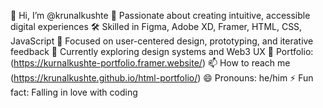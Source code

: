 👋 Hi, I’m @krunalkushte
🎨 Passionate about creating intuitive, accessible digital experiences
🛠 Skilled in Figma, Adobe XD, Framer, HTML, CSS, JavaScript
🔁 Focused on user-centered design, prototyping, and iterative feedback
🌱 Currently exploring design systems and Web3 UX
💼 Portfolio: (https://kurnalkushte-portfolio.framer.website/)
📫 How to reach me (https://krunalkushte.github.io/html-portfolio/)
😄 Pronouns: he/him
⚡ Fun fact: Falling in love with coding

<!---
krunalkushte/krunalkushte is a ✨ special ✨ repository because its `README.md` (this file) appears on your GitHub profile.
You can click the Preview link to take a look at your changes.
--->
